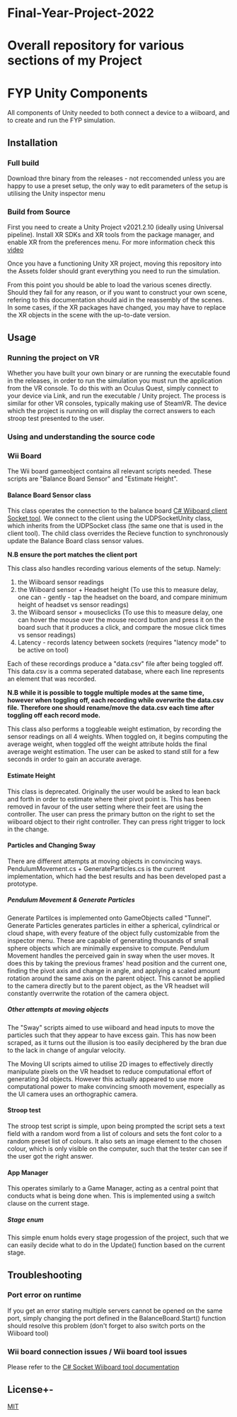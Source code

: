 # Final-Year-Project-2022
Overall repository for various sections of my Project
=======
# FYP Unity Components
All components of Unity needed to both connect a device to a wiiboard, and to create and run the FYP simulation.

## Installation
### Full build
Download thre binary from the releases - not reccomended unless you are happy to use a preset setup, the only way to edit parameters of the setup is utilising the Unity inspector menu
### Build from Source
First you need to create a Unity Project v2021.2.10 (ideally using Universal pipeline). Install XR SDKs and XR tools from the package manager, and enable XR from the preferences menu. For more information check this [video](https://www.youtube.com/watch?v=yxMzAw2Sg5w)

Once you have a functioning Unity XR project, moving this repository into the Assets folder should grant everything you need to run the simulation.

From this point you should be able to load the various scenes directly. Should they fail for any reason, or if you want to construct your own scene, refering to this documentation should aid in the reassembly of the scenes. In some cases, if the XR packages have changed, you may have to replace the XR objects in the scene with the up-to-date version.

## Usage
### Running the project on VR
Whether you have built your own binary or are running the executable found in the releases, in order to run the simulation you must run the application from the VR console. To do this with an Oculus Quest, simply connect to your device via Link, and run the executable / Unity project. The process is similar for other VR consoles, typically making use of SteamVR. 
The device which the project is running on will display the correct answers to each stroop test presented to the user. 

### Using and understanding the source code

### Wii Board
The Wii board gameobject contains all relevant scripts needed. These scripts are "Balance Board Sensor" and "Estimate Height".

#### Balance Board Sensor class

This class operates the connection to the balance board [C# Wiiboard client Socket tool](https://github.com/colonbrack3t/Wiiboard-Socket-Tool). We connect to the client using the UDPSocketUnity class, which inherits from the UDPSocket class (the same one that is used in the client tool). The child class overrides the Recieve function to synchronously update the Balance Board class sensor values. 

**N.B ensure the port matches the client port**

This class also handles recording various elements of the setup. Namely:
1) the Wiiboard sensor readings
2) the Wiiboard sensor + Headset height (To use this to measure delay, one can - gently - tap the headset on the board, and compare minimum height of headset vs sensor readings)
3) the Wiiboard sensor + mouseclicks (To use this to measure delay, one can hover the mouse over the mouse record button and press it on the board such that it produces a click, and compare the mosue click times vs sensor readings)
4) Latency - records latency between sockets (requires "latency mode" to be active on tool)

Each of these recordings produce a "data.csv" file after being toggled off. This data.csv is a comma seperated database, where each line represents an element that was recorded. 

**N.B while it is possible to toggle multiple modes at the same time, however when toggling off, each recording while overwrite the data.csv file. Therefore one should rename/move the data.csv each time after toggling off each record mode.**

This class also performs a toggleable weight estimation, by recording the sensor readings on all 4 weights. When toggled on, it begins computing the average weight, when toggled off the weight attribute holds the final average weight estimation. The user can be asked to stand still for a few seconds in order to gain an accurate average. 

#### Estimate Height
This class is deprecated. Originally the user would be asked to lean back and forth in order to estimate where their pivot point is. This has been removed in favour of the user setting where their feet are using the controller. The user can press the primary button on the right to set the wiiboard object to their right controller. They can press right trigger to lock in the change. 
#### Particles and Changing Sway
There are different attempts at moving objects in convincing ways. PendulumMovement.cs + GenerateParticles.cs is the current implementation, which had the best results and has been developed past a prototype.
##### Pendulum Movement & Generate Particles
Generate Partilces is implemented onto GameObjects called "Tunnel". Generate Particles generates particles in either a spherical, cylindrical or cloud shape, with every feature of the object fully customizable from the inspector menu. These are capable of generating thousands of small sphere objects which are minimally expensive to compute. Pendulum Movement handles the perceived gain in sway when the user moves. It does this by taking the previous frames' head position and the current one, finding the pivot axis and change in angle, and applying a scaled amount rotation around the same axis on the parent object. This cannot be applied to the camera directly but to the parent object, as the VR headset will constantly overrwrite the rotation of the camera object. 

##### Other attempts at moving objects
The "Sway" scripts aimed to use wiiboard and head inputs to move the particles such that they appear to have excess gain. This has now been scraped, as it turns out the illusion is too easily deciphered by the bran due to the lack in change of angular velocity.

The Moving UI scripts aimed to utilise 2D images to effectively directly manipulate pixels on the VR headset to reduce computational effort of generating 3d objects. However this actually appeared to use more computational power to make convincing smooth movement, especially as the UI camera uses an orthographic camera.

#### Stroop test 
The stroop test script is simple, upon being prompted the script sets a text field with a random word from a list of colours and sets the font color to a random preset list of colours. It also sets an image element to the chosen colour, which is only visible on the computer, such that the tester can see if the user got the right answer. 
#### App Manager
This operates similarly to a Game Manager,  acting as a central point that conducts what is being done when. This is implemented using a switch clause on the current stage.
##### Stage enum
This simple enum holds every stage progession of the project, such that we can easily decide what to do in the Update() function based on the current stage.

## Troubleshooting
### Port error on runtime
If you get an error stating multiple servers cannot be opened on the same port, simply changing the port defined in the BalanceBoard.Start() function should resolve this problem (don't forget to also switch ports on the Wiiboard tool) 

### Wii board connection issues / Wii board tool issues
Please refer to the [C# Socket Wiiboard tool documentation](https://colonbrack3t.github.io/Wiiboard-Socket-Tool/)

## License+-
[MIT](https://choosealicense.com/licenses/mit/)


